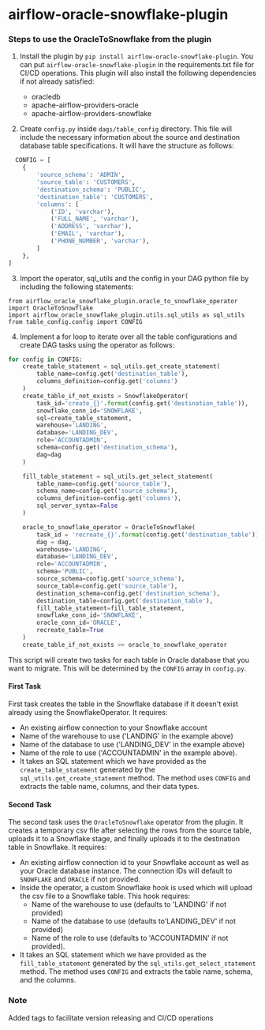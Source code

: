 # airflow-oracle-snowflake-plugin

### Steps to use the OracleToSnowflake from the plugin

1. Install the plugin by `pip install airflow-oracle-snowflake-plugin`. You can put `airflow-oracle-snowflake-plugin` in the requirements.txt file for CI/CD operations. This plugin will also install the following dependencies if not already satisfied:

    * oracledb
    * apache-airflow-providers-oracle
    * apache-airflow-providers-snowflake


2. Create `config.py` inside `dags/table_config` directory. This file will include the necessary information about the source and destination database table specifications. It will have the structure as follows:

```py
  CONFIG = [
    {
        'source_schema': 'ADMIN',
        'source_table': 'CUSTOMERS',
        'destination_schema': 'PUBLIC',
        'destination_table': 'CUSTOMERS',
        'columns': [
            ('ID', 'varchar'),
            ('FULL_NAME', 'varchar'),
            ('ADDRESS', 'varchar'),
            ('EMAIL', 'varchar'),
            ('PHONE_NUMBER', 'varchar'),
        ]
    },
]
```

3. Import the operator, sql_utils and the config in your DAG python file by including the following statements:

```
from airflow_oracle_snowflake_plugin.oracle_to_snowflake_operator import OracleToSnowflake
import airflow_oracle_snowflake_plugin.utils.sql_utils as sql_utils
from table_config.config import CONFIG
```
    
4. Implement a for loop to iterate over all the table configurations and create DAG tasks using the operator as follows:

```py
for config in CONFIG:
    create_table_statement = sql_utils.get_create_statement(
        table_name=config.get('destination_table'),
        columns_definition=config.get('columns')
    )
    create_table_if_not_exists = SnowflakeOperator(
        task_id='create_{}'.format(config.get('destination_table')),
        snowflake_conn_id='SNOWFLAKE',
        sql=create_table_statement,
        warehouse='LANDING',
        database='LANDING_DEV',
        role='ACCOUNTADMIN',
        schema=config.get('destination_schema'),
        dag=dag
    )

    fill_table_statement = sql_utils.get_select_statement(
        table_name=config.get('source_table'),
        schema_name=config.get('source_schema'),
        columns_definition=config.get('columns'),
        sql_server_syntax=False
    )

    oracle_to_snowflake_operator = OracleToSnowflake(
        task_id = 'recreate_{}'.format(config.get('destination_table')),
        dag = dag,
        warehouse='LANDING',
        database='LANDING_DEV',
        role='ACCOUNTADMIN',
        schema='PUBLIC',
        source_schema=config.get('source_schema'),
        source_table=config.get('source_table'),
        destination_schema=config.get('destination_schema'),
        destination_table=config.get('destination_table'),
        fill_table_statement=fill_table_statement,
        snowflake_conn_id='SNOWFLAKE',
        oracle_conn_id='ORACLE',
        recreate_table=True
    )
    create_table_if_not_exists >> oracle_to_snowflake_operator
```

This script will create two tasks for each table in Oracle database that you want to migrate. This will be determined by the `CONFIG` array in `config.py`.

#### First Task

First task creates the table in the Snowflake database if it doesn't exist already using the SnowflakeOperator. It requires:

* An existing airflow connection to your Snowflake account
* Name of the warehouse to use ('LANDING' in the example above)
* Name of the database to use ('LANDING_DEV' in the example above)
* Name of the role to use ('ACCOUNTADMIN' in the example above). 
* It takes an SQL statement which we have provided as the `create_table_statement` generated by the `sql_utils.get_create_statement` method. The method uses `CONFIG` and extracts the table name, columns, and their data types.

#### Second Task

The second task uses the `OracleToSnowflake` operator from the plugin. It creates a temporary csv file after selecting the rows from the source table, uploads it to a Snowflake stage, and finally uploads it to the destination table in Snowflake. It requires:

* An existing airflow connection id to your Snowflake account as well as your Oracle database instance. The connection IDs will default to `SNOWFLAKE` and `ORACLE` if not provided. 
* Inside the operator, a custom Snowflake hook is used which will upload the csv file to a Snowflake table. This hook requires:
    * Name of the warehouse to use (defaults to 'LANDING' if not provided)
    * Name of the database to use (defaults to'LANDING_DEV' if not provided)
    * Name of the role to use (defaults to 'ACCOUNTADMIN' if not provided).
* It takes an SQL statement which we have provided as the `fill_table_statement` generated by the `sql_utils.get_select_statement` method. The method uses `CONFIG` and extracts the table name, schema, and the columns.

### Note

Added tags to facilitate version releasing and CI/CD operations 